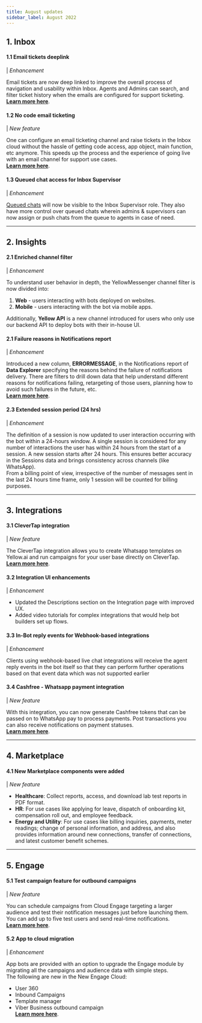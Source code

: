 ```yaml
---
title: August updates
sidebar_label: August 2022
---
```


## 1. **Inbox**

#### 1.1 Email tickets deeplink

| *Enhancement*

Email tickets are now deep linked to improve the overall process of navigation and usability within Inbox. Agents and Admins can search, and filter ticket history when the emails are configured for support ticketing.   
[**Learn more here**](https://docs.yellow.ai/docs/platform_concepts/inbox/tickets/setupandconfig#--2-set-mail-forwarding). 





#### 1.2 No code email ticketing

| *New feature*


One can configure an email ticketing channel and raise tickets in the Inbox cloud without the hassle of getting code access, app object, main function, etc anymore. This speeds up the process and the experience of going live with an email channel for support use cases.   
[**Learn more here**](https://docs.yellow.ai/docs/platform_concepts/inbox/tickets/manualticket). 




#### 1.3 Queued chat access for Inbox Supervisor

| *Enhancement*

[Queued chats](https://docs.yellow.ai/docs/platform_concepts/inbox/chats/getstartedwithlivechat#13-queued-chats) will now be visible to the Inbox Supervisor role. They also have more control over queued chats wherein admins & supervisors can now assign or push chats from the queue to agents in case of need.

***

## 2. **Insights**

  

#### 2.1 Enriched channel filter

| *Enhancement*

To understand user behavior in depth, the YellowMessenger channel filter is now divided into:  
1. **Web** - users interacting with bots deployed on websites.
2. **Mobile** - users interacting with the bot via mobile apps.  

Additionally, **Yellow API** is a new channel introduced for users who only use our backend API to deploy bots with their in-house UI.

#### 2.1 Failure reasons in Notifications report

| *Enhancement*


Introduced a new column, **ERRORMESSAGE**, in the Notifications report of **Data Explorer** specifying the reasons behind the failure of notifications delivery. 
There are filters to drill down data that help understand different reasons for notifications failing, retargeting of those users, planning how to avoid such failures in the future, etc.   
[**Learn more here**](https://docs.yellow.ai/docs/platform_concepts/growth/data-explorer). 




#### 2.3 Extended session period (24 hrs)

| *Enhancement*


The definition of a session is now updated to user interaction occurring with the bot within a 24-hours window. A single session is considered for any number of interactions the user has within 24 hours from the start of a session. A new session starts after 24 hours. This ensures better accuracy in the Sessions data and brings consistency across channels (like WhatsApp).   
From a billing point of view, irrespective of the number of messages sent in the last 24 hours time frame, only 1 session will be counted for billing purposes.

  ---

  
  
  

## 3. **Integrations**
  
#### 3.1 CleverTap integration  

| *New feature*


The CleverTap integration allows you to create Whatsapp templates on Yellow.ai and run campaigns for your user base directly on CleverTap.   
[**Learn more here**](https://docs.yellow.ai/docs/platform_concepts/appConfiguration/clevertap). 


  
#### 3.2 Integration UI enhancements

| *Enhancement*

* Updated the Descriptions section on the Integration page with improved UX. 
* Added video tutorials for complex integrations that would help bot builders set up flows.



  
#### 3.3 In-Bot reply events for Webhook-based integrations  

| *Enhancement*


Clients using webhook-based live chat integrations will receive the agent reply events in the bot itself so that they can perform further operations based on that event data which was not supported earlier  
  
#### 3.4 Cashfree - Whatsapp payment  integration

| *New feature*


With this integration, you can now generate Cashfree tokens that can be passed on to WhatsApp pay to process payments. Post transactions you can also receive notifications on payment statuses.    
[**Learn more here**](https://docs.yellow.ai/docs/platform_concepts/appConfiguration/cashfree). 

----

## 4. **Marketplace**

  
#### 4.1 New Marketplace components were added

| *New feature*


* **Healthcare**: Collect reports, access, and download lab test reports in PDF format.
*   **HR**: For use cases like applying for leave, dispatch of onboarding kit, compensation roll out, and employee feedback.
*   **Energy and Utility**: For use cases like billing inquiries, payments, meter readings; change of personal information, and address, and also provides information around new connections, transfer of connections, and latest customer benefit schemes.

***

## 5. **Engage**

#### 5.1 Test campaign feature for outbound campaigns
    
| *New feature*

You can schedule campaigns from Cloud Engage targeting a larger audience and test their notification messages just before launching them. You can add up to five test users and send real-time notifications.   
[**Learn more here**](https://docs.yellow.ai/docs/platform_concepts/engagement/outbound/outbound-campaigns/run-campaign#6-test-campaigns-recommended). 


#### 5.2  App to cloud migration

| *Enhancement*


App bots are provided with an option to upgrade the Engage module by migrating all the campaigns and audience data with simple steps.   
The following are new in the New Engage Cloud: 
-   User 360
-   Inbound Campaigns
-   Template manager
-   Viber Business outbound campaign  
[**Learn more here**](https://docs.yellow.ai/docs/cookbooks/Upgrade_new_engage_app). 

